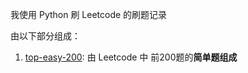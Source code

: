 我使用 Python 刷 Leetcode 的刷题记录

由以下部分组成：
1. [top-easy-200](./top-easy-200): 由 Leetcode 中 前200题的**简单题组成**